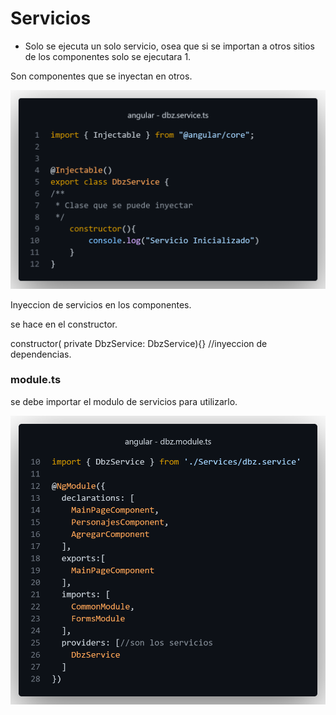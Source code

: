 # Servicios

* Solo se ejecuta un solo servicio, osea que si se importan a otros sitios de los componentes solo se ejecutara 1.&#x20;

Son componentes que se inyectan en otros.&#x20;

![](<.gitbook/assets/image (1) (1).png>)



Inyeccion de servicios en los componentes.&#x20;

se hace en el constructor.&#x20;

constructor( private DbzService: DbzService){} //inyeccion de dependencias.



### module.ts

se debe importar el modulo de servicios para utilizarlo.&#x20;

![](<.gitbook/assets/image (2) (1).png>)


